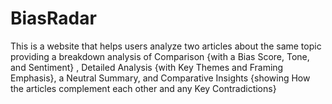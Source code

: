 # BiasRadar
This is a website that helps users analyze two articles about the same topic providing a breakdown analysis of Comparison {with a Bias Score, Tone, and Sentiment} , Detailed Analysis {with Key Themes and Framing Emphasis}, a Neutral Summary, and Comparative Insights {showing How the articles complement each other and any Key Contradictions}
